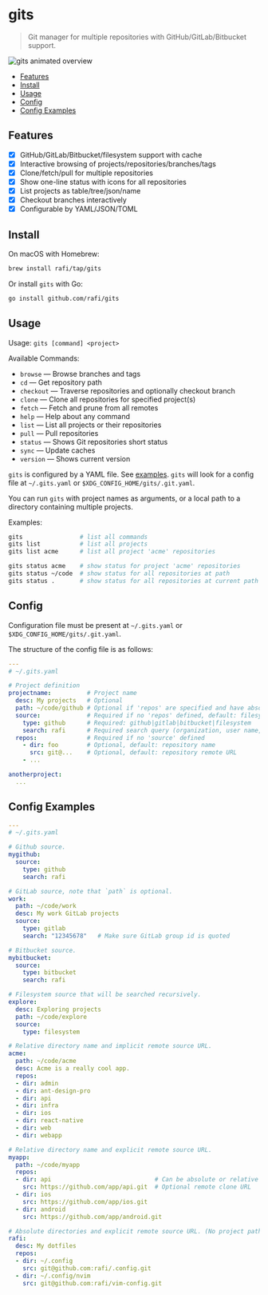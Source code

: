 # gits

> Git manager for multiple repositories with GitHub/GitLab/Bitbucket support.

![gits animated overview](http://rafi.io/img/project/gits/overview.gif)

<!-- vim-markdown-toc GFM -->

- [Features](#features)
- [Install](#install)
- [Usage](#usage)
- [Config](#config)
- [Config Examples](#config-examples)

<!-- vim-markdown-toc -->

## Features

- [x] GitHub/GitLab/Bitbucket/filesystem support with cache
- [x] Interactive browsing of projects/repositories/branches/tags
- [x] Clone/fetch/pull for multiple repositories
- [x] Show one-line status with icons for all repositories
- [x] List projects as table/tree/json/name
- [x] Checkout branches interactively
- [x] Configurable by YAML/JSON/TOML

## Install

On macOS with Homebrew:

```bash
brew install rafi/tap/gits
```

Or install `gits` with Go:

```bash
go install github.com/rafi/gits
```

## Usage

Usage: `gits [command] <project>`

Available Commands:

- `browse` —   Browse branches and tags
- `cd` —       Get repository path
- `checkout` — Traverse repositories and optionally checkout branch
- `clone` —    Clone all repositories for specified project(s)
- `fetch` —    Fetch and prune from all remotes
- `help` —     Help about any command
- `list` —     List all projects or their repositories
- `pull` —     Pull repositories
- `status` —   Shows Git repositories short status
- `sync` —     Update caches
- `version` —  Shows current version

`gits` is configured by a YAML file. See [examples](#config-examples). `gits`
will look for a config file at `~/.gits.yaml` or
`$XDG_CONFIG_HOME/gits/.git.yaml`.

You can run `gits` with project names as arguments, or a local path to a
directory containing multiple projects.

Examples:

```bash
gits                # list all commands
gits list           # list all projects
gits list acme      # list all project 'acme' repositories

gits status acme    # show status for project 'acme' repositories
gits status ~/code  # show status for all repositories at path
gits status .       # show status for all repositories at current path
```

## Config

Configuration file must be present at `~/.gits.yaml` or `$XDG_CONFIG_HOME/gits/.git.yaml`.

The structure of the config file is as follows:

```yaml
---
# ~/.gits.yaml

# Project definition
projectname:          # Project name
  desc: My projects   # Optional
  path: ~/code/github # Optional if 'repos' are specified and have absolute paths.
  source:             # Required if no 'repos' defined, default: filesystem
    type: github      # Required: github|gitlab|bitbucket|filesystem
    search: rafi      # Required search query (organization, user name, group id)
  repos:              # Required if no 'source' defined
    - dir: foo        # Optional, default: repository name
      src: git@...    # Optional, default: repository remote URL
    - ...

anotherproject:
  ...
```

## Config Examples

```yaml
---
# ~/.gits.yaml

# Github source.
mygithub:
  source:
    type: github
    search: rafi

# GitLab source, note that `path` is optional.
work:
  path: ~/code/work
  desc: My work GitLab projects
  source:
    type: gitlab
    search: "12345678"   # Make sure GitLab group id is quoted

# Bitbucket source.
mybitbucket:
  source:
    type: bitbucket
    search: rafi

# Filesystem source that will be searched recursively.
explore:
  desc: Exploring projects
  path: ~/code/explore
  source:
    type: filesystem

# Relative directory name and implicit remote source URL.
acme:
  path: ~/code/acme
  desc: Acme is a really cool app.
  repos:
  - dir: admin
  - dir: ant-design-pro
  - dir: api
  - dir: infra
  - dir: ios
  - dir: react-native
  - dir: web
  - dir: webapp

# Relative directory name and explicit remote source URL.
myapp:
  path: ~/code/myapp
  repos:
  - dir: api                             # Can be absolute or relative to path
    src: https://github.com/app/api.git  # Optional remote clone URL
  - dir: ios
    src: https://github.com/app/ios.git
  - dir: android
    src: https://github.com/app/android.git

# Absolute directories and explicit remote source URL. (No project path)
rafi:
  desc: My dotfiles
  repos:
  - dir: ~/.config
    src: git@github.com:rafi/.config.git
  - dir: ~/.config/nvim
    src: git@github.com:rafi/vim-config.git
```
